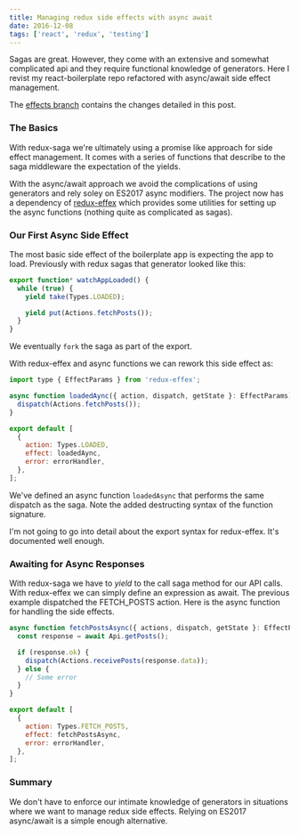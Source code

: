 ```yaml
---
title: Managing redux side effects with async await
date: 2016-12-08
tags: ['react', 'redux', 'testing']
---
```


Sagas are great. However, they come with an extensive and somewhat complicated api and they require functional knowledge of generators. Here I revist my react-boilerplate repo refactored with async/await side effect management.

<!--more-->

The [effects branch](https://github.com/deldreth/react-boilerplate/tree/effects)
contains the changes detailed in this post.

### The Basics

With redux-saga we're ultimately using a promise like approach for side effect
management. It comes with a series of functions that describe to the saga
middleware the expectation of the yields.

With the async/await approach we avoid the complications of using generators
and rely soley on ES2017 async modifiers. The project now has a dependency
of [redux-effex](https://github.com/exponent/redux-effex) which provides some utilities for setting up the async
functions (nothing quite as complicated as sagas).

### Our First Async Side Effect

The most basic side effect of the boilerplate app is expecting the app to
load. Previously with redux sagas that generator looked like this:

```javascript
export function* watchAppLoaded() {
  while (true) {
    yield take(Types.LOADED);

    yield put(Actions.fetchPosts());
  }
}
```

We eventually `fork` the saga as part of the export.

With redux-effex and async functions we can rework this side effect as:

```javascript
import type { EffectParams } from 'redux-effex';

async function loadedAync({ action, dispatch, getState }: EffectParams) {
  dispatch(Actions.fetchPosts());
}

export default [
  {
    action: Types.LOADED,
    effect: loadedAync,
    error: errorHandler,
  },
];
```

We've defined an async function `loadedAsync` that performs the same dispatch
as the saga. Note the added destructing syntax of the function signature.

I'm not going to go into detail about the export syntax for redux-effex. It's
documented well enough.

### Awaiting for Async Responses

With redux-saga we have to _yield_ to the call saga method for our API calls.
With redux-effex we can simply define an expression as await. The previous
example dispatched the FETCH_POSTS action. Here is the async function for handling
the side effects.

```javascript
async function fetchPostsAsync({ actions, dispatch, getState }: EffectParams) {
  const response = await Api.getPosts();

  if (response.ok) {
    dispatch(Actions.receivePosts(response.data));
  } else {
    // Some error
  }
}

export default [
  {
    action: Types.FETCH_POSTS,
    effect: fetchPostsAsync,
    error: errorHandler,
  },
];
```

### Summary

We don't have to enforce our intimate knowledge of generators in situations
where we want to manage redux side effects. Relying on ES2017 async/await is
a simple enough alternative.
